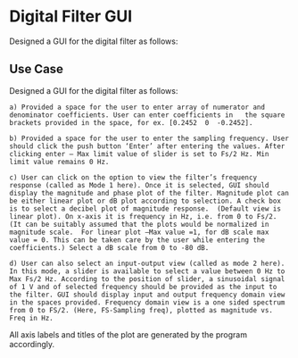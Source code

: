 # Digital Filter GUI

Designed a GUI for the digital filter as follows:

## Use Case

Designed a GUI for the digital filter as follows:

    a) Provided a space for the user to enter array of numerator and denominator coefficients. User can enter coefficients in   the square brackets provided in the space, for ex. [0.2452  0  -0.2452].

    b) Provided a space for the user to enter the sampling frequency. User should click the push button ‘Enter’ after entering the values. After clicking enter – Max limit value of slider is set to Fs/2 Hz. Min limit value remains 0 Hz.

    c) User can click on the option to view the filter’s frequency response (called as Mode 1 here). Once it is selected, GUI should display the magnitude and phase plot of the filter. Magnitude plot can be either linear plot or dB plot according to selection. A check box is to select a decibel plot of magnitude response.  (Default view is linear plot). On x-axis it is frequency in Hz, i.e. from 0 to Fs/2. (It can be suitably assumed that the plots would be normalized in magnitude scale.  For linear plot –Max value =1, for dB scale max value = 0. This can be taken care by the user while entering the coefficients.) Select a dB scale from 0 to -80 dB.

    d) User can also select an input-output view (called as mode 2 here). In this mode, a slider is available to select a value between 0 Hz to Max Fs/2 Hz. According to the position of slider, a sinusoidal signal of 1 V and of selected frequency should be provided as the input to the filter. GUI should display input and output frequency domain view in the spaces provided. Frequency domain view is a one sided spectrum from 0 to FS/2. (Here, FS-Sampling freq), plotted as magnitude vs. Freq in Hz.
    
All axis labels and titles of the plot are generated by the program accordingly.
